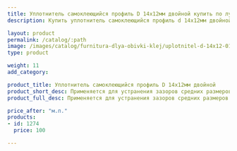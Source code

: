 ```yaml
---
title: Уплотнитель самоклеющийся профиль D 14х12мм двойной купить по лучшей цене с доставкой - Поролоныч
description: Купить уплотнитель самоклеющийся профиль d 14х12мм двойной в розницу с доставкой по Москве в интернет-магазине Поролоныча.

layout: product
permalink: /catalog/:path
image: /images/catalog/furnitura-dlya-obivki-klej/uplotnitel-d-14x12-01_1600w.jpg
type: product

weight: 11
add_category: 

product_title: Уплотнитель самоклеющийся профиль D 14х12мм двойной
product_short_desc: Применяется для устранения зазоров средних размеров преимущественно на металлических дверях.
product_full_desc: Применяется для устранения зазоров средних размеров преимущественно на металлических дверях.

price_after: "м.п."
products:
- id: 1274
  price: 100

---
```

